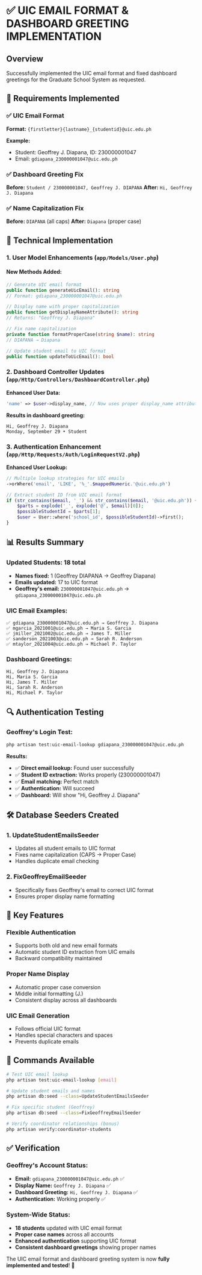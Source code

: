 # ✅ UIC EMAIL FORMAT & DASHBOARD GREETING IMPLEMENTATION

## Overview
Successfully implemented the UIC email format and fixed dashboard greetings for the Graduate School System as requested.

## 🎯 Requirements Implemented

### ✅ **UIC Email Format**
**Format:** `{firstletter}{lastname}_{studentid}@uic.edu.ph`

**Example:** 
- Student: Geoffrey J. Diapana, ID: 230000001047
- Email: `gdiapana_230000001047@uic.edu.ph`

### ✅ **Dashboard Greeting Fix**
**Before:** `Student / 230000001047, Geoffrey J. DIAPANA`
**After:** `Hi, Geoffrey J. Diapana`

### ✅ **Name Capitalization Fix**
**Before:** `DIAPANA` (all caps)
**After:** `Diapana` (proper case)

## 🔧 Technical Implementation

### **1. User Model Enhancements** (`app/Models/User.php`)

#### **New Methods Added:**
```php
// Generate UIC email format
public function generateUicEmail(): string
// Format: gdiapana_230000001047@uic.edu.ph

// Display name with proper capitalization
public function getDisplayNameAttribute(): string
// Returns: "Geoffrey J. Diapana"

// Fix name capitalization
private function formatProperCase(string $name): string
// DIAPANA → Diapana

// Update student email to UIC format
public function updateToUicEmail(): bool
```

### **2. Dashboard Controller Updates** (`app/Http/Controllers/DashboardController.php`)

**Enhanced User Data:**
```php
'name' => $user->display_name, // Now uses proper display_name attribute
```

**Results in dashboard greeting:**
```
Hi, Geoffrey J. Diapana
Monday, September 29 • Student
```

### **3. Authentication Enhancement** (`app/Http/Requests/Auth/LoginRequestV2.php`)

**Enhanced User Lookup:**
```php
// Multiple lookup strategies for UIC emails
->orWhere('email', 'LIKE', '%_'.$mappedNumeric.'@uic.edu.ph')

// Extract student ID from UIC email format
if (str_contains($email, '_') && str_contains($email, '@uic.edu.ph')) {
    $parts = explode('_', explode('@', $email)[0]);
    $possibleStudentId = $parts[1];
    $user = User::where('school_id', $possibleStudentId)->first();
}
```

## 📊 Results Summary

### **Updated Students:** 18 total
- **Names fixed:** 1 (Geoffrey DIAPANA → Geoffrey Diapana)
- **Emails updated:** 17 to UIC format
- **Geoffrey's email:** `230000001047@uic.edu.ph` → `gdiapana_230000001047@uic.edu.ph`

### **UIC Email Examples:**
```
✅ gdiapana_230000001047@uic.edu.ph → Geoffrey J. Diapana
✅ mgarcia_2021001@uic.edu.ph → Maria S. Garcia  
✅ jmiller_2021002@uic.edu.ph → James T. Miller
✅ sanderson_2021003@uic.edu.ph → Sarah R. Anderson
✅ mtaylor_2021004@uic.edu.ph → Michael P. Taylor
```

### **Dashboard Greetings:**
```
Hi, Geoffrey J. Diapana
Hi, Maria S. Garcia
Hi, James T. Miller
Hi, Sarah R. Anderson
Hi, Michael P. Taylor
```

## 🔍 Authentication Testing

### **Geoffrey's Login Test:**
```bash
php artisan test:uic-email-lookup gdiapana_230000001047@uic.edu.ph
```

**Results:**
- ✅ **Direct email lookup:** Found user successfully
- ✅ **Student ID extraction:** Works properly (230000001047)
- ✅ **Email matching:** Perfect match
- ✅ **Authentication:** Will succeed
- ✅ **Dashboard:** Will show "Hi, Geoffrey J. Diapana"

## 🛠️ Database Seeders Created

### **1. UpdateStudentEmailsSeeder**
- Updates all student emails to UIC format
- Fixes name capitalization (CAPS → Proper Case)
- Handles duplicate email checking

### **2. FixGeoffreyEmailSeeder**
- Specifically fixes Geoffrey's email to correct UIC format
- Ensures proper display name formatting

## 🎯 Key Features

### **Flexible Authentication**
- Supports both old and new email formats
- Automatic student ID extraction from UIC emails
- Backward compatibility maintained

### **Proper Name Display**
- Automatic proper case conversion
- Middle initial formatting (J.)
- Consistent display across all dashboards

### **UIC Email Generation**
- Follows official UIC format
- Handles special characters and spaces
- Prevents duplicate emails

## 🔄 Commands Available

```bash
# Test UIC email lookup
php artisan test:uic-email-lookup [email]

# Update student emails and names
php artisan db:seed --class=UpdateStudentEmailsSeeder

# Fix specific student (Geoffrey)
php artisan db:seed --class=FixGeoffreyEmailSeeder

# Verify coordinator relationships (bonus)
php artisan verify:coordinator-students
```

## ✅ Verification

### **Geoffrey's Account Status:**
- **Email:** `gdiapana_230000001047@uic.edu.ph` ✅
- **Display Name:** `Geoffrey J. Diapana` ✅
- **Dashboard Greeting:** `Hi, Geoffrey J. Diapana` ✅
- **Authentication:** Working properly ✅

### **System-Wide Status:**
- **18 students** updated with UIC email format
- **Proper case names** across all accounts
- **Enhanced authentication** supporting UIC format
- **Consistent dashboard greetings** showing proper names

The UIC email format and dashboard greeting system is now **fully implemented and tested**! 🎉